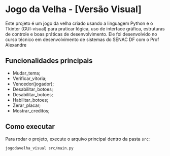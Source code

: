 # Jogo da Velha - [Versão Visual]
Este projeto é um jogo da velha criado usando a linguagem Python e o Tkinter (GUI-visual) para praticar lógica, uso de interface gráfica, estruturas de controle e boas práticas de desenvolvimento. Ele foi desenvolvido no curso técnico em desenvolvimento de sistemas do SENAC DF com o Prof Alexandre

## Funcionalidades principais
- Mudar_tema;
- Verificar_vitoria;
- Vencedor(jogador);
- Desabilitar_botoes;
- Desabilitar_botoes;
- Habilitar_botoes;
- Zerar_placar;
- Mostrar_creditos;

## Como executar
Para rodar o projeto, execute o arquivo principal dentro da pasta `src`:

```bash
jogodavelha_visual src/main.py
